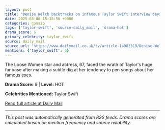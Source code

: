 ```yaml
---
layout: post
title: "Denise Welch backtracks on infamous Taylor Swift interview days after sobbing to son Matty Healy"
date: 2025-08-08 15:18:56 +0000
categories: gossip
tags: ['taylor-swift', 'source-daily_mail', 'drama-hot']
drama_score: 6
primary_celebrity: taylor_swift
source: daily_mail
source_url: "https://www.dailymail.co.uk/tv/article-14983319/Denise-Welch-backtracks-infamous-Taylor-Swift-interview.html?ns_mchannel=rss&ito=1490&ns_campaign=1490"
mentions: {'taylor_swift': 6}
---
```


The Loose Women star and actress, 67, faced the wrath of Taylor's huge fanbase after making a subtle dig at her tendency to pen songs about her famous exes.

**Drama Score:** 6 | **Level:** HOT

**Celebrities Mentioned:** Taylor Swift

[Read full article at Daily Mail](https://www.dailymail.co.uk/tv/article-14983319/Denise-Welch-backtracks-infamous-Taylor-Swift-interview.html?ns_mchannel=rss&ito=1490&ns_campaign=1490)

---
*This post was automatically generated from RSS feeds. Drama scores are calculated based on mention frequency and source reliability.*
